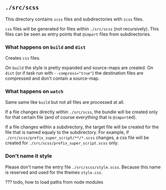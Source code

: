 ## `./src/scss`

This directory contains `scss` files and subdirectories with `scss` files.

`css` files will be generated for files within `./src/scss` (not recursively).
This files can be seen as entry points that `@import` files from subdirectories.

### What happens on `build` and `dist`

Creates `css` files.

On `build` the style is pretty expanded and source-maps are created.
On `dist` (or if task run with `--compress="true"`) the destination files are compressed and don't contain a source-map.

### What happens on `watch`

Same same like `build` but not all files are processed at all.

If a file changes directly within `./src/scss`, the bundle will be created only for that certain file (and of course everything that is `@import`ed).

If a file changes within a subdirectory, the target file will be created for the file that is named equaly to the subdirectory.
For example, if `./src/scss/prefix_super_script/**/*.scss` changes, a css file will be created for `./src/scss/prefix_super_script.scss` only.

### Don't name it style

Please don't name the entry file `./src/scss/style.scss`. Because this name is reserved and used for the themes `style.css`.


??? todo, how to load paths from node modules